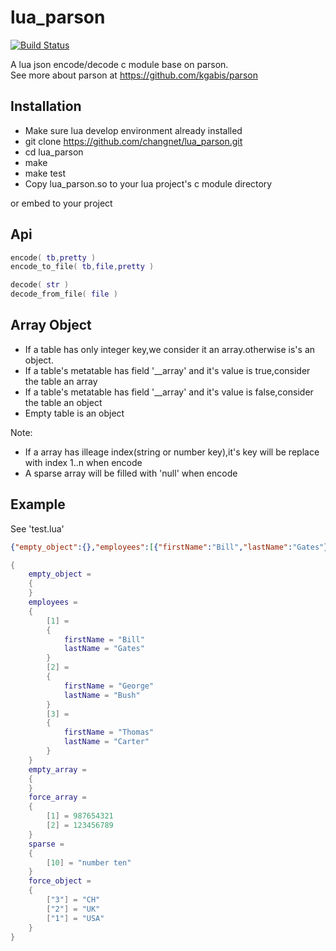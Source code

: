 lua_parson
==========

[![Build Status](https://travis-ci.org/changnet/lua_parson.svg?branch=master)](https://travis-ci.org/changnet/lua_parson)

A lua json encode/decode c module base on parson.  
See more about parson at https://github.com/kgabis/parson

Installation
------------

 * Make sure lua develop environment already installed
 * git clone https://github.com/changnet/lua_parson.git
 * cd lua_parson
 * make
 * make test
 * Copy lua_parson.so to your lua project's c module directory

or embed to your project

Api
-----

```lua
encode( tb,pretty )
encode_to_file( tb,file,pretty )

decode( str )
decode_from_file( file )
``` 

Array Object
------------

 * If a table has only integer key,we consider it an array.otherwise is's an object.
 * If a table's metatable has field '__array' and it's value is true,consider the table an array
 * If a table's metatable has field '__array' and it's value is false,consider the table an object
 * Empty table is an object

Note:
 * If a array has illeage index(string or number key),it's key will be replace with index 1..n when encode
 * A sparse array will be filled with 'null' when encode

Example
-------

See 'test.lua'  

```json
{"empty_object":{},"employees":[{"firstName":"Bill","lastName":"Gates"},{"firstName":"George","lastName":"Bush"},{"firstName":"Thomas","lastName":"Carter"}],"force_object":{"1":"USA","2":"UK","3":"CH"},"force_array":["987654321","123456789"],"sparse":[null,null,null,null,null,null,null,null,null,"number ten"],"empty_array":[]}
```

```lua
{
    empty_object =
    {
    }
    employees =
    {
        [1] =
        {
            firstName = "Bill"
            lastName = "Gates"
        }
        [2] =
        {
            firstName = "George"
            lastName = "Bush"
        }
        [3] =
        {
            firstName = "Thomas"
            lastName = "Carter"
        }
    }
    empty_array =
    {
    }
    force_array =
    {
        [1] = 987654321
        [2] = 123456789
    }
    sparse =
    {
        [10] = "number ten"
    }
    force_object =
    {
        ["3"] = "CH"
        ["2"] = "UK"
        ["1"] = "USA"
    }
}
```
